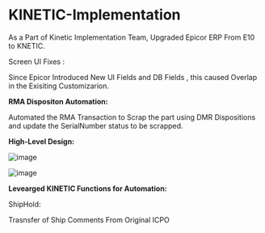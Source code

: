 # KINETIC-Implementation

As a Part of Kinetic Implementation Team, Upgraded Epicor ERP From E10 to KNETIC.

Screen UI Fixes :


Since Epicor Introduced New UI Fields and DB Fields , this caused Overlap in the Exisiting Customizarion.



**RMA Dispositon Automation:**

Automated the  RMA Transaction to Scrap the part using DMR Dispositions and update the SerialNumber status to be scrapped.

**High-Level Design:**

![image](https://github.com/MuraliDharanGopalakrishnan/KINETIC-Implementation/assets/102019076/ac258b57-40a8-4231-a240-82f3d953ebb3)

![image](https://github.com/MuraliDharanGopalakrishnan/KINETIC-Implementation/assets/102019076/3e1295c5-5612-4cdb-ba06-e108f32fda16)

**Levearged KINETIC Functions for Automation:**




ShipHold:



Trasnsfer of Ship Comments From Original ICPO 



